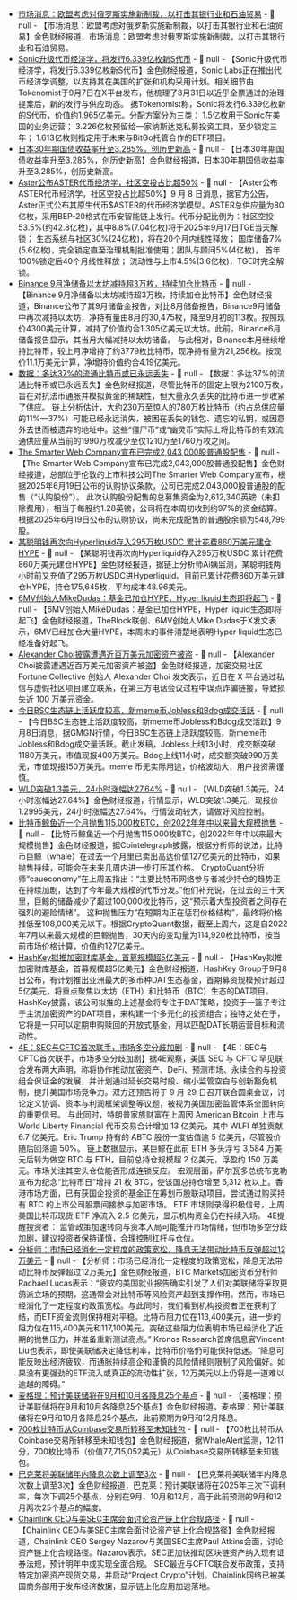 - [市场消息：欧盟考虑对俄罗斯实施新制裁，以打击其银行业和石油贸易]() - 📰 null - 【市场消息：欧盟考虑对俄罗斯实施新制裁，以打击其银行业和石油贸易】金色财经报道，市场消息：欧盟考虑对俄罗斯实施新制裁，以打击其银行业和石油贸易。
- [Sonic升级代币经济学，将发行6.339亿枚新S代币](https://crypto.news/sonic-crypto-tokenomics-u-s-expansion-strategy-2025/) - 📰 null - 【Sonic升级代币经济学，将发行6.339亿枚新S代币】金色财经报道，Sonic Labs正在推出代币经济学调整，以支持其在美国的扩张和机构采用计划。相关细节由Tokenomist于9月7日在X平台发布，他梳理了8月31日以近乎全票通过的治理提案后，新的发行与供应动态。 
据Tokenomist称，Sonic将发行6.339亿枚新的S代币，价值约1.965亿美元。分配方案分为三类： 
1.5亿枚用于Sonic在美国的业务运营； 
3.226亿枚预留给一家纳斯达克私募投资工具，至少锁定三年； 
1.613亿枚则指定用于未来与BitGo托管合作的ETF项目。
- [日本30年期国债收益率升至3.285%，创历史新高]() - 📰 null - 【日本30年期国债收益率升至3.285%，创历史新高】金色财经报道，日本30年期国债收益率升至3.285%，创历史新高。
- [Aster公布ASTER代币经济学，社区空投占比超50%](https://medium.com/asterdex/all-need-to-know-about-aster-airdrop-24b2e914b025) - 📰 null - 【Aster公布ASTER代币经济学，社区空投占比超50%】9 月 8 日消息，据官方公告，Aster正式公布其原生代币$ASTER的代币经济学模型。ASTER总供应量为80亿枚，采用BEP-20格式在币安智能链上发行。代币分配比例为：社区空投53.5%(约42.8亿枚)，其中8.8%(7.04亿枚)将于2025年9月17日TGE当天解锁； 
生态系统与社区30%(24亿枚)，将在20个月内线性释放； 
国库储备7%(5.6亿枚)，完全锁定直至治理机制批准使用；团队与顾问5%(4亿枚)， 
首年100%锁定后40个月线性释放； 
流动性与上市4.5%(3.6亿枚)，TGE时完全解锁。
- [Binance 9月净储备以太坊减持超3万枚，持续加仓比特币]() - 📰 null - 【Binance 9月净储备以太坊减持超3万枚，持续加仓比特币】金色财经报道，Binance公布了其9月储备金报告，对比8月储备报告，Binance9月储备中再次减持以太坊，净持有量由8月的30,475枚，降至9月初的113枚。按照现价4300美元计算，减持了价值约合1.305亿美元以太坊。此前，Binance6月储备报告显示，其当月大幅减持以太坊储备。 
与此相对，Binance本月继续增持比特币，较上月净增持了约3779枚比特币，现净持有量为21,256枚。按现价11.1万美元计算，净增持价值约合4.19亿美元。
- [数据：多达37%的流通比特币或已永远丢失](https://www.zerohedge.com/crypto/bitcoins-hidden-scarcity-lost-coins-and-silent-supply-shock) - 📰 null - 【数据：多达37%的流通比特币或已永远丢失】金色财经报道，尽管比特币的固定上限为2100万枚，旨在对抗法币通胀并模拟黄金的稀缺性，但大量永久丢失的比特币进一步收紧了供应。 
链上分析估计，大约230万至惊人的780万枚比特币（约占总供应量的11%—37%）可能已经永远消失，被困在丢失的钱包、遗忘的私钥，或因意外去世而被遗弃的地址中。这些“僵尸币”或“幽灵币”实际上将比特币的有效流通供应量从当前的1990万枚减少至仅1210万至1760万枚之间。
- [The Smarter Web Company宣布已完成2,043,000股普通股配售](https://x.com/smarterwebuk/status/1964932078543229075) - 📰 null - 【The Smarter Web Company宣布已完成2,043,000股普通股配售】金色财经报道，总部位于伦敦的上市科技公司The Smarter Web Company宣布，根据2025年6月19日公布的认购协议条款，公司已完成2,043,000股普通股的配售（“认购股份”）。 
此次认购股份配售的总募集资金为2,612,340英镑（未扣除费用），相当于每股约1.28英镑，公司将在本周初收到约97%的资金结算。根据2025年6月19日公布的认购协议，尚未完成配售的普通股余额为548,799股。
- [某聪明钱再次向Hyperliquid存入295万枚USDC 累计花费860万美元建仓HYPE]() - 📰 null - 【某聪明钱再次向Hyperliquid存入295万枚USDC 累计花费860万美元建仓HYPE】金色财经报道，据链上分析师Ai姨监测，某聪明钱两小时前又充值了295万枚USDC进Hyperliquid。目前已累计花费860万美元建仓HYPE，持仓175,645枚，平均成本48.96美元。
- [6MV创始人MikeDudas：基金已加仓HYPE，Hyper liquid生态即将起飞]() - 📰 null - 【6MV创始人MikeDudas：基金已加仓HYPE，Hyper liquid生态即将起飞】金色财经报道，TheBlock联创、6MV创始人Mike Dudas于X发文表示，6MV已经加仓大量HYPE，本周末的事件清楚地表明Hyper liquid生态已经准备好起飞。
- [Alexander Choi披露遭遇近百万美元加密资产被盗]() - 📰 null - 【Alexander Choi披露遭遇近百万美元加密资产被盗】金色财经报道，加密交易社区 Fortune Collective 创始人 Alexander Choi 发文表示，近日在 X 平台通过私信与虚假社区项目建立联系，在第三方电话会议过程中误点诈骗链接，导致损失近 100 万美元资金。
- [今日BSC生态链上活跃度较高，新meme币Jobless和Bdog成交活跃]() - 📰 null - 【今日BSC生态链上活跃度较高，新meme币Jobless和Bdog成交活跃】9月8日消息，据GMGN行情，今日BSC生态链上活跃度较高，新meme币Jobless和Bdog成交量活跃。截止发稿，Jobless上线13小时，成交额突破1180万美元，市值现报400万美元。Bdog上线11小时，成交额突破990万美元，市值现报150万美元。meme 币无实际用途，价格波动大，用户投资需谨慎。
- [WLD突破1.3美元，24小时涨幅达27.64%](https://www.coingecko.com/zh/%E6%95%B0%E5%AD%97%E8%B4%A7%E5%B8%81/worldcoin) - 📰 null - 【WLD突破1.3美元，24小时涨幅达27.64%】金色财经报道，行情显示，WLD突破1.3美元，现报价1.2995美元，24小时涨幅达27.64%，行情波动较大，请做好风险控制。
- [比特币鲸鱼近一个月抛售115,000枚BTC，创2022年年中以来最大规模抛售](https://cointelegraph.com/news/bitcoin-whales-dumped-115000-btc-largest-selloff-since-mid-2022) - 📰 null - 【比特币鲸鱼近一个月抛售115,000枚BTC，创2022年年中以来最大规模抛售】金色财经报道，据Cointelegraph披露，根据分析师的说法，比特币巨鲸（whale）在过去一个月里已卖出高达价值127亿美元的比特币，如果抛售持续，可能会在未来几周内进一步打压其价格。 
CryptoQuant分析师“caueconomy”在上周五指出：“主要比特币网络参与者减少持仓的趋势正在持续加剧，达到了今年最大规模的代币分发。”他们补充说，在过去的三十天里，巨鲸的储备减少了超过100,000枚比特币，这“预示着大型投资者之间存在强烈的避险情绪”。 
这种抛售压力“在短期内正在惩罚价格结构”，最终将价格推低至108,000美元以下。根据CryptoQuant数据，截至上周六，这是自2022年7月以来最大规模的巨鲸抛售，30天内的变动量为114,920枚比特币，按当前市场价格计算，价值约127亿美元。
- [HashKey拟推加密财库基金，首募规模超5亿美元](https://finance.caixin.com/2025-09-08/102360182.html) - 📰 null - 【HashKey拟推加密财库基金，首募规模超5亿美元】金色财经报道，HashKey Group于9月8日公布，有计划推出亚洲最大的多币种DAT生态基金，首期募资规模预计超过5亿美元，将重点聚焦以太坊（ETH）和比特币（BTC）生态的DAT项目。 
HashKey披露，该公司拟推的上述基金将专注于DAT策略，投资于一篮子专注于主流加密资产的DAT项目，来构建一个多元化的投资组合；独特之处在于，它将是一只可以定期申购赎回的开放式基金，用以匹配DAT长期运营目标和流动性。
- [4E：SEC与CFTC首次联手，市场多空分歧加剧](https://x.com/4e_zh/status/1964904651549184390?s=46) - 📰 null - 【4E：SEC与CFTC首次联手，市场多空分歧加剧】据4E观察，美国 SEC 与 CFTC 罕见联合发布两大声明，称将协作推动加密资产、DeFi、预测市场、永续合约与投资组合保证金的发展，并计划通过延长交易时段、缩小监管空白与创新豁免机制，提升美国市场竞争力。双方还预告将于 9 月 29 日召开联合圆桌会议，讨论定义协调、资本与利润框架调整等议题，被视为美国加密监管体系全面转向的重要信号。 
与此同时，特朗普家族财富在上周因 American Bitcoin 上市与 World Liberty Financial 代币交易合计增加 13 亿美元，其中 WLFI 单独贡献 6.7 亿美元。Eric Trump 持有的 ABTC 股份一度估值逾 5 亿美元，尽管股价随后回落逾 50%。 
链上数据显示，某巨鲸在此前 ETH 多头浮亏 3,584 万美元后转为做空 BTC 与 ETH，目前总持仓规模超 2 亿美元，浮盈约 150 万美元。市场关注其空头仓位能否形成连锁反应。 
宏观层面，萨尔瓦多总统布克勒宣布为纪念“比特币日”增持 21 枚 BTC，使该国总持仓增至 6,312 枚以上。香港市场方面，已有获国企投资的基金正在筹划币股联动项目，尝试通过购买持有 BTC 的上市公司股票间接参与加密市场。 
ETF 市场则录得积极信号，上周美国比特币现货 ETF 净流入 2.5 亿美元，显示机构资金仍在持续入场。 
4E提醒投资者： 监管政策加速转向与资本入局可能推升市场情绪，但市场多空分歧加剧，建议投资者保持谨慎，合理控制杠杆与仓位。
- [分析师：市场已经消化一定程度的政策宽松，降息无法带动比特币反弹超过12万美元](https://www.theblock.co/post/369743/bitcoin-rate-cut-may-not-spark-rally?utm_source=twitter&utm_medium=social) - 📰 null - 【分析师：市场已经消化一定程度的政策宽松，降息无法带动比特币反弹超过12万美元】金色财经报道，BTC Markets加密货币分析师Rachael Lucas表示：“疲软的美国就业报告确实引发了人们对美联储将采取更鸽派立场的预期，这通常会对比特币等风险资产起到支撑作用。然而，市场已经消化了一定程度的政策宽松。与此同时，我们看到机构投资者正在获利了结，而ETF资金流则保持相对平稳。比特币阻力位在113,400美元，进一步的阻力位在115,400美元和117,100美元。突破这些阻力位表明市场已经消化了近期的抛售压力，并准备重新测试高点。” 
Kronos Research首席信息官Vincent Liu也表示，即使美联储决定降低利率，比特币价格仍可能保持低迷。“降息可能反映出经济疲软，而通胀持续高企和谨慎的风险情绪则限制了风险偏好。如果没有更强劲的ETF流入或真正的流动性扩张，12万美元以上仍将是一道难以逾越的障碍。”
- [麦格理：预计美联储将在9月和10月各降息25个基点]() - 📰 null - 【麦格理：预计美联储将在9月和10月各降息25个基点】金色财经报道，麦格理：预计美联储将在9月和10月各降息25个基点，此前预期为9月和12月降息。
- [700枚比特币从Coinbase交易所转移至未知钱包]() - 📰 null - 【700枚比特币从Coinbase交易所转移至未知钱包】金色财经报道，据WhaleAlert监测，12:11分，700枚比特币（价值77,715,052美元）从Coinbase交易所转移至未知钱包。
- [巴克莱将美联储年内降息次数上调至3次]() - 📰 null - 【巴克莱将美联储年内降息次数上调至3次】金色财经报道，巴克莱：预计美联储将在2025年三次下调利率，每次下调25个基点，分别在9月、10月和12月，高于此前预测的9月和12月两次25个基点的幅度。
- [Chainlink CEO与美SEC主席会面讨论资产链上化合规路径](https://www.coindesk.com/policy/2025/09/05/chainlink-ceo-sees-tokenization-as-sector-s-rising-future-after-meeting-sec-s-atkins) - 📰 null - 【Chainlink CEO与美SEC主席会面讨论资产链上化合规路径】金色财经报道，Chainlink CEO Sergey Nazarov与美国SEC主席Paul Atkins会面，讨论资产链上化合规路径。Nazarov表示，SEC正加快推动区块链资产纳入现有证券法规，预计明年中或实现全面合规。 
SEC最近与CFTC联合发布政策，支持特定加密资产现货交易，并启动“Project Crypto”计划。Chainlink网络已被美国商务部用于发布经济数据，显示链上化应用加速落地。
